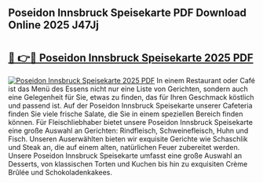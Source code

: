 ## Poseidon Innsbruck Speisekarte PDF Download Online 2025 J47Jj

# <h2><a href="http://gc6sdoc.nevu.top/?p=Poseidon+Innsbruck+Speisekarte">🔗 👉🔴 Poseidon Innsbruck Speisekarte 2025 PDF</a></h2>

[![Poseidon Innsbruck Speisekarte 2025 PDF](https://i.imgur.com/dBaPXMq.png)](http://gc6sdoc.nevu.top/?p=Poseidon+Innsbruck+Speisekarte)
In einem Restaurant oder Café ist das Menü des Essens nicht nur eine Liste von Gerichten, sondern auch eine Gelegenheit für Sie, etwas zu finden, das für Ihren Geschmack köstlich und passend ist. Auf der Poseidon Innsbruck Speisekarte unserer Cafeteria finden Sie viele frische Salate, die Sie in einem speziellen Bereich finden können. Für Fleischliebhaber bietet unsere Poseidon Innsbruck Speisekarte eine große Auswahl an Gerichten: Rindfleisch, Schweinefleisch, Huhn und Fisch. Unseren Auserwählten bieten wir exquisite Gerichte wie Schaschlik und Steak an, die auf einem alten, natürlichen Feuer zubereitet werden. Unsere Poseidon Innsbruck Speisekarte umfasst eine große Auswahl an Desserts, von klassischen Torten und Kuchen bis hin zu exquisiten Crème Brûlée und Schokoladenkakees.

